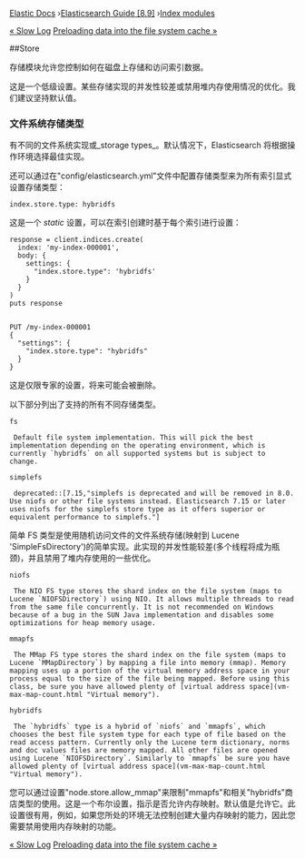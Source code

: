 

[Elastic Docs](/guide/) ›[Elasticsearch Guide [8.9]](index.md) ›[Index
modules](index-modules.md)

[« Slow Log](index-modules-slowlog.md) [Preloading data into the file system
cache »](preload-data-to-file-system-cache.md)

##Store

存储模块允许您控制如何在磁盘上存储和访问索引数据。

这是一个低级设置。某些存储实现的并发性较差或禁用堆内存使用情况的优化。我们建议坚持默认值。

### 文件系统存储类型

有不同的文件系统实现或_storage types_。默认情况下，Elasticsearch 将根据操作环境选择最佳实现。

还可以通过在"config/elasticsearch.yml"文件中配置存储类型来为所有索引显式设置存储类型：

    
    
    index.store.type: hybridfs

这是一个 _static_ 设置，可以在索引创建时基于每个索引进行设置：

    
    
    response = client.indices.create(
      index: 'my-index-000001',
      body: {
        settings: {
          "index.store.type": 'hybridfs'
        }
      }
    )
    puts response
    
    
    PUT /my-index-000001
    {
      "settings": {
        "index.store.type": "hybridfs"
      }
    }

这是仅限专家的设置，将来可能会被删除。

以下部分列出了支持的所有不同存储类型。

`fs`

     Default file system implementation. This will pick the best implementation depending on the operating environment, which is currently `hybridfs` on all supported systems but is subject to change. 
`simplefs`

     deprecated::[7.15,"simplefs is deprecated and will be removed in 8.0. Use niofs or other file systems instead. Elasticsearch 7.15 or later uses niofs for the simplefs store type as it offers superior or equivalent performance to simplefs."] 

简单 FS 类型是使用随机访问文件的文件系统存储(映射到 Lucene 'SimpleFsDirectory')的简单实现。此实现的并发性能较差(多个线程将成为瓶颈)，并且禁用了堆内存使用的一些优化。

`niofs`

     The NIO FS type stores the shard index on the file system (maps to Lucene `NIOFSDirectory`) using NIO. It allows multiple threads to read from the same file concurrently. It is not recommended on Windows because of a bug in the SUN Java implementation and disables some optimizations for heap memory usage. 
`mmapfs`

     The MMap FS type stores the shard index on the file system (maps to Lucene `MMapDirectory`) by mapping a file into memory (mmap). Memory mapping uses up a portion of the virtual memory address space in your process equal to the size of the file being mapped. Before using this class, be sure you have allowed plenty of [virtual address space](vm-max-map-count.html "Virtual memory"). 
`hybridfs`

     The `hybridfs` type is a hybrid of `niofs` and `mmapfs`, which chooses the best file system type for each type of file based on the read access pattern. Currently only the Lucene term dictionary, norms and doc values files are memory mapped. All other files are opened using Lucene `NIOFSDirectory`. Similarly to `mmapfs` be sure you have allowed plenty of [virtual address space](vm-max-map-count.html "Virtual memory"). 

您可以通过设置"node.store.allow_mmap"来限制"mmapfs"和相关"hybridfs"商店类型的使用。这是一个布尔设置，指示是否允许内存映射。默认值是允许它。此设置很有用，例如，如果您所处的环境无法控制创建大量内存映射的能力，因此您需要禁用使用内存映射的功能。

[« Slow Log](index-modules-slowlog.md) [Preloading data into the file system
cache »](preload-data-to-file-system-cache.md)
